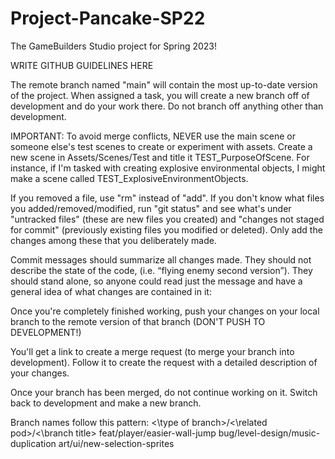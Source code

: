 # Project-Pancake-SP22

The GameBuilders Studio project for Spring 2023!

WRITE GITHUB GUIDELINES HERE

The remote branch named "main" will contain the most up-to-date version of the project. When assigned a task, you will create a new branch off of development and do your work there. Do not branch off anything other than development.

IMPORTANT: To avoid merge conflicts, NEVER use the main scene or someone else's test scenes to create or experiment with assets. Create a new scene in Assets/Scenes/Test and title it TEST_PurposeOfScene. For instance, if I'm tasked with creating explosive environmental objects, I might make a scene called TEST_ExplosiveEnvironmentObjects. 

If you removed a file, use "rm" instead of "add". If you don't know what files you added/removed/modified, run "git status" and see what's under "untracked files" (these are new files you created) and "changes not staged for commit" (previously existing files you modified or deleted). Only add the changes among these that you deliberately made.

Commit messages should summarize all changes made. They should not describe the state of the code, (i.e. “flying enemy second version”). They should stand alone, so anyone could read just the message and have a general idea of what changes are contained in it:

Once you're completely finished working, push your changes on your local branch to the remote version of that branch (DON'T PUSH TO DEVELOPMENT!)

You'll get a link to create a merge request (to merge your branch into development). Follow it to create the request with a detailed description of your changes.

Once your branch has been merged, do not continue working on it. Switch back to development and make a new branch.

Branch names follow this pattern:
<\type of branch>/<\related pod>/<\branch title>
feat/player/easier-wall-jump
bug/level-design/music-duplication
art/ui/new-selection-sprites
